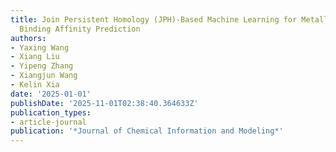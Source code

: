 ```yaml
---
title: Join Persistent Homology (JPH)-Based Machine Learning for Metalloprotein--Ligand
  Binding Affinity Prediction
authors:
- Yaxing Wang
- Xiang Liu
- Yipeng Zhang
- Xiangjun Wang
- Kelin Xia
date: '2025-01-01'
publishDate: '2025-11-01T02:38:40.364633Z'
publication_types:
- article-journal
publication: '*Journal of Chemical Information and Modeling*'
---
```

